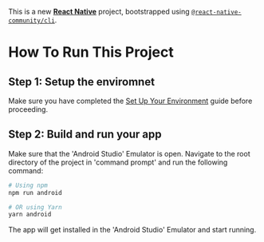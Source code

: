 This is a new [**React Native**](https://reactnative.dev) project, bootstrapped using [`@react-native-community/cli`](https://github.com/react-native-community/cli).

# How To Run This Project

## Step 1: Setup the enviromnet
Make sure you have completed the [Set Up Your Environment](https://reactnative.dev/docs/set-up-your-environment) guide before proceeding.


## Step 2: Build and run your app
Make sure that the 'Android Studio' Emulator is open.
Navigate to the root directory of the project in 'command prompt' and run the following command:

```sh
# Using npm
npm run android

# OR using Yarn
yarn android
```
The app will get installed in the 'Android Studio' Emulator and start running.
